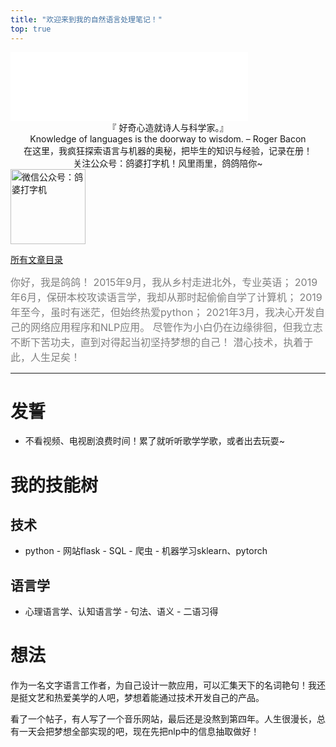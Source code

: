```yaml
---
title: "欢迎来到我的自然语言处理笔记！"
top: true
---
```

<iframe frameborder="no" border="0" marginwidth="0" marginheight="0" width=380 height=110 src="//music.163.com/outchain/player?type=0&id=2332757001&auto=1&height=90"></iframe>


<center>
『 好奇心造就诗人与科学家。』
<br>
Knowledge of languages is the doorway to wisdom. – Roger Bacon
<br>
在这里，我疯狂探索语言与机器的奥秘，把毕生的知识与经验，记录在册！
<br>
关注公众号：鸽婆打字机！风里雨里，鸽鸽陪你~
</center>

<img align="center" width="120" height="120" alt="微信公众号：鸽婆打字机" src="https://i.loli.net/2021/03/04/dXVUZiRfW2o7wCy.jpg">

[所有文章目录](https://github.com/MissFreak/writings/README.md)

<!-- more -->

<font size="3" color="grey">
你好，我是鸽鸽！
2015年9月，我从乡村走进北外，专业英语；
2019年6月，保研本校攻读语言学，我却从那时起偷偷自学了计算机；
2019年至今，虽时有迷茫，但始终热爱python；
2021年3月，我决心开发自己的网络应用程序和NLP应用。
尽管作为小白仍在边缘徘徊，但我立志不断下苦功夫，直到对得起当初坚持梦想的自己！
潜心技术，执着于此，人生足矣！
</font>

----

# 发誓

- 不看视频、电视剧浪费时间！累了就听听歌学学歌，或者出去玩耍~

# 我的技能树

## 技术

+ python - 网站flask - SQL - 爬虫 - 机器学习sklearn、pytorch

## 语言学

+ 心理语言学、认知语言学 - 句法、语义 - 二语习得

# 想法

作为一名文字语言工作者，为自己设计一款应用，可以汇集天下的名词艳句！我还是挺文艺和热爱美学的人吧，梦想着能通过技术开发自己的产品。

看了一个帖子，有人写了一个音乐网站，最后还是没熬到第四年。人生很漫长，总有一天会把梦想全部实现的吧，现在先把nlp中的信息抽取做好！
